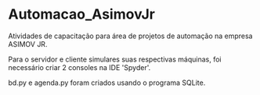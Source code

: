 # Automacao_AsimovJr

Atividades de capacitação para área de projetos de automação na empresa ASIMOV JR.

Para o servidor e cliente simulares suas respectivas máquinas, foi necessário criar 2 consoles na IDE 'Spyder'.

bd.py e agenda.py foram criados usando o programa SQLite. 
